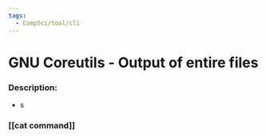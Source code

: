 ```yaml
---
tags:
  - CompSci/tool/cli
---
```

# GNU Coreutils - Output of entire files
### Description:
- s
### [[cat command]]
